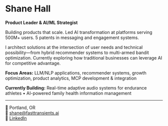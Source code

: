 <!--
---
title: "Shane Hall"
layout: default
---
-->

# Shane Hall

**Product Leader & AI/ML Strategist**

Building products that scale. Led AI transformation at platforms serving 500M+ users. 5 patents in messaging and engagement systems.

I architect solutions at the intersection of user needs and technical possibility—from hybrid recommender systems to multi-armed bandit optimization. Currently exploring how traditional businesses can leverage AI for competitive advantage.

**Focus Areas:** LLM/NLP applications, recommender systems, growth optimization, product analytics, MCP development & integration

**Currently Building:** Real-time adaptive audio systems for endurance athletes • AI-powered family health information management

---

📍 Portland, OR  
📧 shane@fasttransients.ai  
💼 [LinkedIn](https://linkedin.com/in/shanephall)
